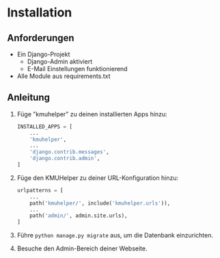 # Installation

## Anforderungen

-   Ein Django-Projekt
    -   Django-Admin aktiviert
    -   E-Mail Einstellungen funktionierend
-   Alle Module aus requirements.txt

## Anleitung

1.  Füge "kmuhelper" zu deinen installierten Apps hinzu:

    ```python
    INSTALLED_APPS = [
        ...
        'kmuhelper',
        ...
        'django.contrib.messages',
        'django.contrib.admin',
    ]
    ```

2.  Füge den KMUHelper zu deiner URL-Konfiguration hinzu:

    ```python
    urlpatterns = [
        ...
        path('kmuhelper/', include('kmuhelper.urls')),
        ...
        path('admin/', admin.site.urls),
    ]
    ```

3.  Führe `python manage.py migrate` aus, um die Datenbank einzurichten.

4.  Besuche den Admin-Bereich deiner Webseite.
